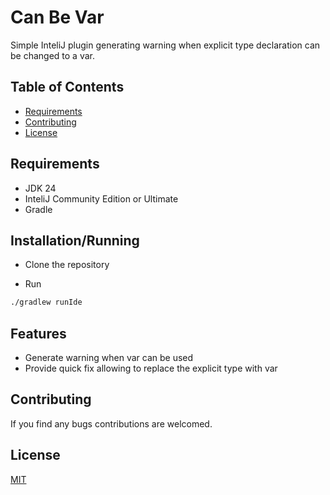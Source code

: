 # Can Be Var

Simple InteliJ plugin generating warning when explicit type declaration can be changed to a var.

## Table of Contents
- [Requirements](#requirements)
- [Contributing](#contributing)
- [License](#license)

## Requirements
- JDK 24   
- InteliJ Community Edition or Ultimate
- Gradle

## Installation/Running
* Clone the repository

* Run
```bash
./gradlew runIde 
```

## Features
- Generate warning when var can be used
- Provide quick fix allowing to replace the explicit type with var


## Contributing

If you find any bugs contributions are welcomed.

## License

[MIT](LICENSE)
